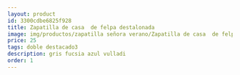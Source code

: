```yaml
---
layout: product
id: 3300cdbe6825f928
title: Zapatilla de casa  de felpa destalonada
image: img/productos/zapatilla señora verano/Zapatilla de casa  de felpa destalonada=25=doble destacado3=gris fucsia azul vulladi.webp
price: 25
tags: doble destacado3
description: gris fucsia azul vulladi
order: 1
---
```

